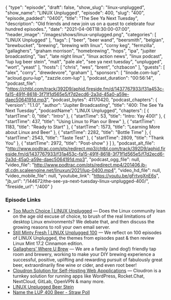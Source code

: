 {
  "type": "episode",
  "draft": false,
  "show_slug": "linux-unplugged",
  "show_name": "LINUX Unplugged",
  "episode": 400,
  "slug": "400",
  "episode_padded": "0400",
  "title": "The See Ya Next Tuesday",
  "description": "Old friends and new join us on a quest to celebrate four hundred episodes.",
  "date": "2021-04-06T18:30:00-07:00",
  "header_image": "/images/shows/linux-unplugged.png",
  "categories": [
    "LINUX Unplugged"
  ],
  "tags": [
    "beer",
    "beer wand",
    "beersmith",
    "belgian",
    "brewbucket",
    "brewing",
    "brewing with linux",
    "corny keg",
    "fermzilla",
    "gallaghers",
    "graham morrison",
    "homebrewing",
    "hops",
    "ipa",
    "jupiter broadcasting",
    "las",
    "late night linux",
    "linux action news",
    "linux podcast",
    "lup lug beer stein",
    "malt",
    "pale ale",
    "see ya next tuesday",
    "unplugged",
    "wort",
    "yeast"
  ],
  "hosts": [
    "chris",
    "wes",
    "brent",
    "chzbacon"
  ],
  "guests": [
    "alex",
    "corry",
    "drewdevore",
    "graham"
  ],
  "sponsors": [
    "linode.com-lup",
    "acloud.guru-lup",
    "zazzle.com-lup"
  ],
  "podcast_duration": "00:56:14",
  "podcast_file": "https://chtbl.com/track/392D9/aphid.fireside.fm/d/1437767933/f31a453c-fa15-491f-8618-3f71f1d565e5/f7d2ecd6-2a3d-45a0-a59e-daec5064191d.mp3",
  "podcast_bytes": 41170420,
  "podcast_chapters": {
    "version": "1.1.0",
    "author": "Jupiter Broadcasting",
    "title": "400: The See Ya Next Tuesday",
    "podcastName": "LINUX Unplugged",
    "chapters": [
      {
        "startTime": 0,
        "title": "Intro"
      },
      {
        "startTime": 53,
        "title": "Intro: Yay 400!"
      },
      {
        "startTime": 437,
        "title": "Using Linux to Plan our Brew"
      },
      {
        "startTime": 1183,
        "title": "Ready to Start"
      },
      {
        "startTime": 1573,
        "title": "Learning More about Linux and Beer"
      },
      {
        "startTime": 2282,
        "title": "Bottle Time"
      },
      {
        "startTime": 2543,
        "title": "Taste Test"
      },
      {
        "startTime": 2809,
        "title": "Thank You"
      },
      {
        "startTime": 2972,
        "title": "Post-show"
      }
    ]
  },
  "podcast_alt_file": "http://www.podtrac.com/pts/redirect.mp3/chtbl.com/track/392D9/aphid.fireside.fm/d/1437767933/f31a453c-fa15-491f-8618-3f71f1d565e5/f7d2ecd6-2a3d-45a0-a59e-daec5064191d.mp3",
  "podcast_ogg_file": null,
  "video_file": "http://www.podtrac.com/pts/redirect.mp4/201406.jb-dl.cdn.scaleengine.net/linuxun/2021/lup-0400.mp4",
  "video_hd_file": null,
  "video_mobile_file": null,
  "youtube_link": "https://youtu.be/gFrtvgXnE6s",
  "jb_url": "/144672/the-see-ya-next-tuesday-linux-unplugged-400/",
  "fireside_url": "/400"
}


### Episode Links

  * [Too Much Choice | LINUX Unplugged](https://www.youtube.com/watch?app=desktop&v=WbhTjjXDLio "Too Much Choice | LINUX Unplugged") — Does the Linux community lean on the age old excuse of choice, to brush of the real limitations of desktop Linux environments? We debate that, and then discuss the growing reasons to roll your own email server.
  * [Still Minty Fresh | LINUX Unplugged 100](https://www.youtube.com/watch?v=RylvhUNg6A0 "Still Minty Fresh | LINUX Unplugged 100") — We reflect on 100 episodes of LINUX Unplugged, the themes from episodes past & then review Linux Mint 17.2 Cinnamon edition.
  * [Gallaghers’ Where U Brew](http://whereubrew.com/ "Gallaghers’ Where U Brew") — We are a family (and dog!) friendly tap room and brewery, working to make your DIY brewing experience a successful, positive, uplifting and rewarding pursuit of fabulously great beer, extraordinarily fine wine or cider, and even root beer!
  * [Cloudron Solution for Self-Hosting Web Appplications](https://www.linode.com/marketplace/apps/cloudron/cloudron/ "Cloudron Solution for Self-Hosting Web Appplications") — Cloudron is a turnkey solution for running apps like WordPress, Rocket.Chat, NextCloud, GitLab, OpenVPN & many more.
  * [LINUX Unplugged Beer Stein](https://www.zazzle.com/linux_unplugged_beer_stein-168297262422605246 "LINUX Unplugged Beer Stein")
  * [Name the LUP 400 Beer - Straw Poll](https://www.strawpoll.me/42895761 "Name the LUP 400 Beer - Straw Poll")


